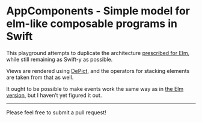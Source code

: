 # AppComponents - Simple model for elm-like composable programs in Swift

This playground attempts to duplicate the architecture [prescribed for Elm](https://github.com/evancz/elm-architecture-tutorial), while still remaining as Swift-y as possible.

Views are rendered using [DePict](https://github.com/davidcairns/DePict), and the operators for stacking elements are taken from that as well.

It ought to be possible to make events work the same way as in [the Elm version](https://github.com/evancz/elm-architecture-tutorial#example-1-a-counter), but I haven’t yet figured it out.

-----

Please feel free to submit a pull request!
